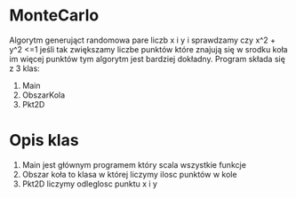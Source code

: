 # MonteCarlo
Algorytm generująct randomowa pare liczb x i y i sprawdzamy czy x^2 + y^2 <=1 jeśli tak zwiększamy liczbe punktów które znajują się w srodku koła im więcej punktów tym algorytm jest bardziej dokładny. 
Program składa się z 3 klas: 
1. Main 
2. ObszarKola
3. Pkt2D 

# Opis klas
1. Main jest głównym programem który scala wszystkie funkcje 
2. Obszar koła to klasa w której liczymy ilosc punktów w kole 
3. Pkt2D liczymy odleglosc punktu x i y 
